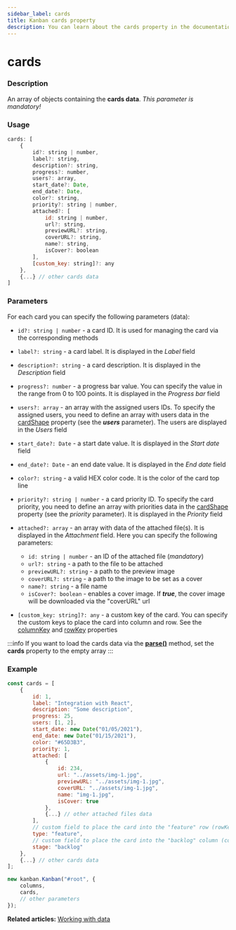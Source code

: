 ```yaml
---
sidebar_label: cards
title: Kanban cards property
description: You can learn about the cards property in the documentation of the JavaScript Kanban library. Browse developer guides and API reference, try out code examples and live demos.
---
```


# cards

### Description

An array of objects containing the **cards data**. *This parameter is mandatory!*

### Usage

~~~jsx {}
cards: [
	{
		id?: string | number,
		label?: string,
		description?: string,
		progress?: number,
		users?: array,
		start_date?: Date,
		end_date?: Date,
		color?: string,
		priority?: string | number,
		attached?: [
			id: string | number,
			url?: string,
			previewURL?: string,
			coverURL?: string,
			name?: string,
			isCover?: boolean
		],
		[custom_key: string]?: any
	},
	{...} // other cards data
]
~~~

### Parameters

For each card you can specify the following parameters (data):

- `id?: string | number` - a card ID. It is used for managing the card via the corresponding methods
- `label?: string` - a card label. It is displayed in the *Label* field
- `description?: string` - a card description. It is displayed in the *Description* field
- `progress?: number` - a progress bar value. You can specify the value in the range from 0 to 100 points. It is displayed in the *Progress bar* field
- `users?: array` - an array with the assigned users IDs. To specify the assigned users, you need to define an array with users data in the [cardShape](../js_kanban_cardshape_config) property (see the ***users*** parameter). The users are displayed in the *Users* field
- `start_date?: Date` - a start date value. It is displayed in the *Start date* field
- `end_date?: Date` - an end date value. It is displayed in the *End date* field
- `color?: string` - a valid HEX color code. It is the color of the card top line
- `priority?: string | number` - a card priority ID. To specify the card priority, you need to define an array with priorities data in the [cardShape](../js_kanban_cardshape_config) property (see the *priority* parameter). It is displayed in the *Priority* field

- `attached?: array` - an array with data of the attached file(s). It is displayed in the *Attachment* field. Here you can specify the following parameters:
	- `id: string | number` - an ID of the attached file (*mandatory*)
	- `url?: string` - a path to the file to be attached
	- `previewURL?: string` - a path to the preview image
	- `coverURL?: string` - a path to the image to be set as a cover
	- `name?: string` - a file name
	- `isCover?: boolean` - enables a cover image. If ***true***, the cover image will be downloaded via the "coverURL" url

- `[custom_key: string]?: any` - a custom key of the card. You can specify the custom keys to place the card into column and row. See the [columnKey](../js_kanban_columnkey_config) and [rowKey](../js_kanban_rowkey_config) properties

:::info
If you want to load the cards data via the [**parse()**](../../methods/js_kanban_parse_method) method, set the **cards** property to the empty array
:::

### Example

~~~jsx {1-29,33}
const cards = [
	{
		id: 1,
		label: "Integration with React",
		description: "Some description",
		progress: 25,
		users: [1, 2],
		start_date: new Date("01/05/2021"),
		end_date: new Date("01/15/2021"),
		color: "#65D3B3",
		priority: 1,
		attached: [
			{
				id: 234,
				url: "../assets/img-1.jpg",
				previewURL: "../assets/img-1.jpg",
				coverURL: "../assets/img-1.jpg",
				name: "img-1.jpg",
				isCover: true
			},
			{...} // other attached files data
		],
		// custom field to place the card into the "feature" row (rowKey is required)
		type: "feature",
		// custom field to place the card into the "backlog" column (columnKey is required)
		stage: "backlog"
	},
	{...} // other cards data
];

new kanban.Kanban("#root", {
	columns,
	cards,
	// other parameters
});
~~~

**Related articles:** [Working with data](../../../guides/working_with_data)
